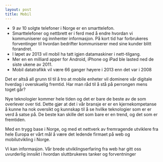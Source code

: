 ```yaml
---
layout: post
title: Mobil
---
```


- 9 av 10 solgte telefoner i Norge er en smarttelefon. 
- Smarttelefoner og nettbrett er i ferd med å endre hvordan vi kommuniserer og innhenter informasjon. På kort tid har forbrukeres forventinger til hvordan bedrifter kommuniserer med sine kunder blitt forandret. 
- I løpet av 2013 vil mobil ha tatt igjen datamaskiner i nett-tilgang.
- Mer en en milliard apper for Android, iPhone og iPad ble lasted ned de siste ukene av 2011.
- Mobil datatrafikk vil være 66 ganger høyere i 2013 enn det var i 2008

Det er altså all grunn til til å tro at mobile enheter vil dominere vår digitale hverdag i overskuelig fremtid. Har man råd til å stå på perrongen mens toget går?

Nye teknologier kommer hele tiden og det er bare de beste av de som overlever over tid. Dette gjør at det i vår bransje er er en kjernekompetanse å kunne ha nok oversikt og kunnskap til å se hvilke teknologier som er er verd å satse på. De beste kan skille det som bare er en trend, og det som er fremtiden.

Med en trygg base i Norge, og med et nettverk av fremragende utviklere fra hele Europa er vårt mål å være det ledende firmaet på web og mobilutvikling i Norge.

Vi kan informasjon. Vår brede utviklingserfaring fra web har gitt oss uvurderlig innsikt i hvordan sluttbrukeres tanker og forventninger
